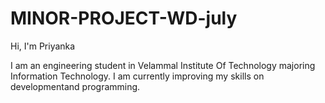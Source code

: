 # MINOR-PROJECT-WD-july


Hi, I'm Priyanka 

I am an engineering student in Velammal Institute Of Technology majoring Information Technology. I am currently improving my skills on developmentand programming.


